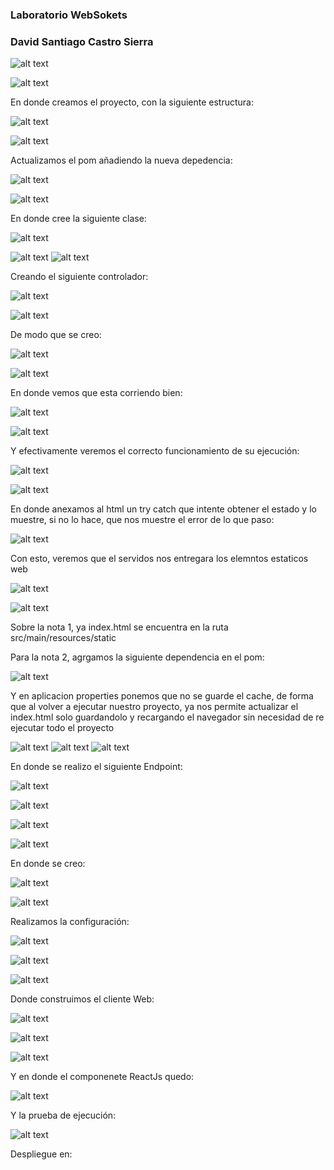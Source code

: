 ### Laboratorio WebSokets
### David Santiago Castro Sierra
![alt text](img/img1.png)

![alt text](img/img2.png)

En donde creamos el proyecto, con la siguiente estructura:

![alt text](img/img3.png)

![alt text](img/img4.png)

Actualizamos el pom añadiendo la nueva depedencia:

![alt text](img/img5.png)

![alt text](img/img6.png)

En donde cree la siguiente clase:

![alt text](img/img7.png)

![alt text](img/img8.png)
![alt text](img/img9.png)

Creando el siguiente controlador:

![alt text](img/img10.png)

![alt text](img/img11.png)

De modo que se creo:

![alt text](img/img12.png)

![alt text](img/img13.png)

En donde vemos que esta corriendo bien:

![alt text](img/img14.png)

![alt text](img/img15.png)

Y efectivamente veremos el correcto funcionamiento de su ejecución:

![alt text](img/img16.png)

![alt text](img/img17.png)

En donde anexamos al html un try catch que intente obtener el estado y lo muestre, si no lo hace, que nos muestre el error de lo que paso:

![alt text](img/img18.png)

Con esto, veremos que el servidos nos entregara los elemntos estaticos web

![alt text](img/img19.png)

![alt text](img/img20.png)

Sobre la nota 1, ya index.html se encuentra en la ruta src/main/resources/static

Para la nota 2, agrgamos la siguiente dependencia en el pom:

![alt text](img/img21.png)

Y en aplicacion properties ponemos que no se guarde el cache, de forma que al volver a ejecutar nuestro proyecto, ya nos permite actualizar el index.html solo guardandolo y recargando el navegador sin necesidad de re ejecutar todo el proyecto

![alt text](img/img22.png)
![alt text](img/img23.png)
![alt text](img/img24.png)

En donde se realizo el siguiente Endpoint:

![alt text](img/img25.png)

![alt text](img/img26.png)

![alt text](img/img27.png)

![alt text](img/img28.png)


En donde se creo:

![alt text](img/img29.png)

![alt text](img/img30.png)

Realizamos la configuración:

![alt text](img/img31.png)

![alt text](img/img32.png)

![alt text](img/img33.png)

Donde construimos el cliente Web:

![alt text](img/img34.png)

![alt text](img/img35.png)

![alt text](img/img36.png)

Y en donde el componenete ReactJs quedo:

![alt text](img/img37.png)

Y la prueba de ejecución:

![alt text](img/img38.png)

Despliegue en:


